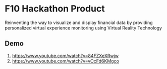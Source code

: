 # F10 Hackathon Product
Reinventing the way to visualize and display financial data by providing personalized virtual experience monitoring using Virtual Reality Technology

## Demo
1. https://www.youtube.com/watch?v=84FZXeXRwjw
2. https://www.youtube.com/watch?v=vOcFd6KMgco
